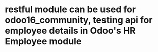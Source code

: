 # restful module can be used for odoo16_community, testing api for employee details in Odoo's HR Employee module
